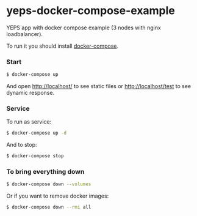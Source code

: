 # yeps-docker-compose-example

YEPS app with docker compose example (3 nodes with nginx loadbalancer).


To run it you should install [docker-compose](https://docs.docker.com/compose/install/).

### Start

```bash
$ docker-compose up
```
And open [http://localhost/](http://localhost/) to see static files or
[http://localhost/test](http://localhost/test) to see dynamic response.

### Service

To run as service:

```bash
$ docker-compose up -d
```
And to stop:

```bash
$ docker-compose stop
```

### To bring everything down

```bash
$ docker-compose down --volumes
```

Or if you want to remove docker images:

```bash
$ docker-compose down --rmi all
```